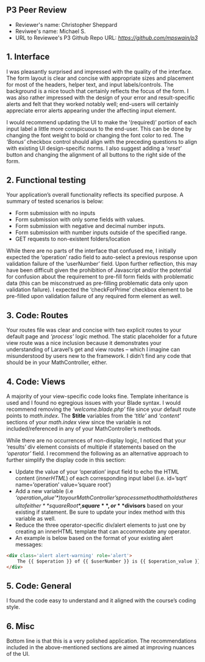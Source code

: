 ## P3 Peer Review

+ Reviewer's name: Christopher Sheppard
+ Reviwee's name: Michael S.
+ URL to Reviewee's P3 Github Repo URL: *<https://github.com/mpswain/p3>*

## 1. Interface
I was pleasantly surprised and impressed with the quality of the interface. The form layout is clear and concise with appropriate sizes and placement for most of the headers, helper text, and input labels/controls. The background is a nice touch that certainly reflects the focus of the form. I was also rather impressed with the design of your error and result-specific alerts and felt that they worked notably well; end-users will certainly appreciate error alerts appearing under the affecting input element.

I would recommend updating the UI to make the ‘(required)’ portion of each input label a little more conspicuous to the end-user. This can be done by changing the font weight to bold or changing the font color to red. The *‘Bonus’* checkbox control should align with the preceding questions to align with existing UI design-specific norms. I also suggest adding a *‘reset’* button and changing the alignment of all buttons to the right side of the form.



## 2. Functional testing
Your application’s overall functionality reflects its specified purpose.
A summary of tested scenarios is below:
+	Form submission with no inputs
+	Form submission with only some fields with values.
+	Form submission with negative and decimal number inputs.
+	Form submission with number inputs outside of the specified range.
+	GET requests to non-existent folders/location

While there are no parts of the interface that confused me, I initially expected the ‘operation’ radio field to auto-select a previous response upon validation failure of the ‘userNumber’ field. Upon further reflection, this may have been difficult given the prohibition of Javascript and/or the potential for confusion about the requirement to pre-fill form fields with problematic data (this can be misconstrued as pre-filling problematic data only upon validation failure).
I expected the ‘checkForPrime’ checkbox element to be pre-filled upon validation failure of any required form element as well.


## 3. Code: Routes
Your routes file was clear and concise with two explicit routes to your default page and *‘process’* logic method. The static placeholder for a future view route was a nice inclusion because it demonstrates your understanding of Laravel’s get and view routes – which I imagine can misunderstood by users new to the framework.  I didn’t find any code that should be in your MathController, either.

## 4. Code: Views
A majority of your view-specific code looks fine. Template inheritance is used and I found no egregious issues with your Blade syntax. I would recommend removing the *‘welcome.blade.php’* file since your default route points to *math.index*. The **$title** variables from the *‘title’* and *‘content’* sections of your *math.index* view since the variable is not included/referenced in any of your MathController’s methods.

While there are no occurrences of non-display logic, I noticed that your ‘results’ div element consists of multiple if statements based on the *‘operator’* field. I recommend the following as an alternative approach to further simplify the display code in this section:
+	Update the value of your ‘operation’ input field to echo the HTML content (*innerHTML*) of each corresponding input label (i.e. id=’sqrt’ name=’operation’ value=’square root’)
+	Add a new variable (i.e *‘$operation_value’*)  to your MathController’s process method that holds the result of either **$squareRoot**,**$square**, or **$divisors** based on your existing if statement. Be sure to update your index method with this variable as well.
+	Reduce the three operator-specific div/alert elements to just one by creating an innerHTML template that can accommodate any operator.
 +  An example is below based on the format of your existing alert messages:
```html
<div class='alert alert-warning' role='alert'>
    The {{ $operation }} of {{ $userNumber }} is {{ $operation_value }}.
</div>
```

## 5. Code: General
I found the code easy to understand and it aligned with the course’s coding style.

## 6. Misc
Bottom line is that this is a very polished application. The recommendations included in the above-mentioned sections are aimed at improving nuances of the UI.
